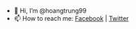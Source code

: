 - 👋 Hi, I’m @hoangtrung99
- 📫 How to reach me:  [Facebook](https://www.facebook.com/hoangtrung99/) | [Twitter](https://twitter.com/trungnh_)
